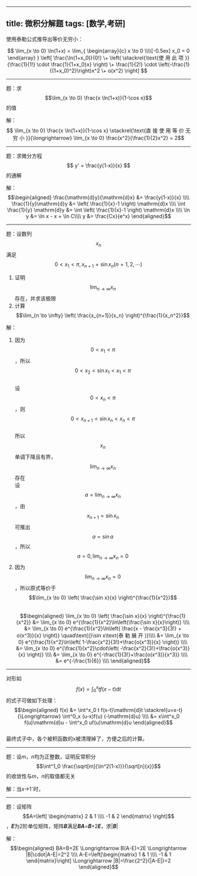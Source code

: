 -----
title: 微积分解题
tags: [数学,考研]
-----

使用泰勒公式推导出等价无穷小：

$$
\lim_{x \to 0} \ln(1+x) = \lim_{
  \begin{array}{c}
    x \to 0 \\\\[-0.5ex]
    x_0 = 0
  \end{array}
}
\left[
\frac{\ln(1+x_0)}{0!}
\+ \left( \stackrel{\text{使 用 此 项 }}{\frac{1}{1!} \cdot \frac{1}{1+x_0}x} \right)
\+ \frac{1}{2!} \cdot \left(-\frac{1}{(1+x_0)^2}\right)x^2
\+ o(x^2)
\right]
$$

---

题：求$$\lim_{x \to 0} \frac{x \ln(1+x)}{1-\cos x}$$的值

解：$$ \lim_{x \to 0} \frac{x \ln(1+x)}{1-\cos x} 
\stackrel{\text{直 接 使 用 等 价 无 穷 小 }}{\longrightarrow}
\lim_{x \to 0} \frac{x^2}{\frac{1}{2}x^2} = 2$$

---

题：求微分方程$$ y' = \frac{y(1-x)}{x} $$的通解

解：  
$$\begin{aligned}
\frac{\mathrm{d}y}{\mathrm{d}x} &= \frac{y(1-x)}{x} \\\\
\frac{1}{y}\mathrm{d}y &= \left( \frac{1}{x}-1 \right) \mathrm{d}x \\\\
\int \frac{1}{y} \mathrm{d}y &= \int \left( \frac{1}{x}-1 \right) \mathrm{d}x \\\\
\ln y &= \ln x - x + \ln C\\\\
y &= \frac{Cx}{e^x}
\end{aligned}$$

---

题：设数列$${x_n}$$满足$$0<x_1<\pi, x_{n+1}=\sin x_n (n=1,2,\cdots)$$

1. 证明$$\lim_{n \to \infty} x_n$$存在，并求该极限
2. 计算$$\lim_{n \to \infty} \left( \frac{x_{n+1}}{x_n} \right)^{\frac{1}{x_n^2}}$$

解：

1. 因为$$0<x_1<\pi$$，所以$$0 < x_2 < \sin x_1 < x_1 < \pi$$  
设$$0<x_n<\pi$$，则$$0 < x_{n+1} < \sin x_n < x_n < \pi$$  
所以$$x_n$$单调下降且有界，$$\lim_{n \to \infty} x_n$$存在  
设$$a = \lim_{n \to \infty} x_n$$，由$$x_{n+1} = \sin x_n$$可推出$$ a=\sin a $$，所以$$a=0,\lim_{n \to \infty} x_n = 0$$
2. 因为$$\lim_{n \to \infty} x_n = 0$$，所以原式等价于$$\lim_{x \to 0} \left( \frac{\sin x}{x} \right)^{\frac{1}{x^2}}$$  
$$\begin{aligned}
\lim_{x \to 0} \left( \frac{\sin x}{x} \right)^{\frac{1}{x^2}}
&= \lim_{x \to 0} e^{\frac{1}{x^2}\ln\left(\frac{\sin x}{x}\right)} \\\\
&= \lim_{x \to 0} e^{\frac{1}{x^2}\ln\left(
  \frac{x - \frac{x^3}{3!} + o(x^3)}{x}
\right)} \quad\text{(}\sin x\text{泰 勒 展 开 )}\\\\
&= \lim_{x \to 0} e^{\frac{1}{x^2}\ln\left(
  1-\frac{x^2}{3!}+\frac{o(x^3)}{x}
\right)} \\\\
&= \lim_{x \to 0} e^{\frac{1}{x^2}\cdot\left(
  -\frac{x^2}{3!}+\frac{o(x^3)}{x}
\right)} \\\\
&= \lim_{x \to 0} e^{-\frac{1}{3!}+\frac{o(x^3)}{x^3}} \\\\
&= e^{-\frac{1}{6}} \\\\
\end{aligned}$$

---

对形如$$f(x)= \int^x_0 t f(x-t)\mathrm{d}t$$的式子可做如下处理：  
$$\begin{aligned}
f(x) &= \int^x_0 t f(x-t)\mathrm{d}t \stackrel{u=x-t}{\Longrightarrow} \int^0_x (u-x)f(u) (-\mathrm{d}u) \\\\
     &= x\int^x_0 f(u)\mathrm{d}u - \int^x_0 uf(u)\mathrm{d}u
\end{aligned}$$  
最终式子中，各个被积函数的*x*被清理掉了，方便之后的计算。

---

题：设*m*，*n*均为正整数，证明反常积分$$\int^1_0 \frac{\sqrt[m]{\ln^2(1-x)}}{\sqrt[n]{x}}$$的收敛性与*m*，*n*的取值都无关

解：当*x*->1<sup>-</sup>时，



---

题：设矩阵$$A=\left[ \begin{matrix} 2 & 1 \\\\ -1 & 2 \end{matrix} \right]$$，***E***为2阶单位矩阵，矩阵***B***满足***BA***=***B***+2***E***，求|***B***|

解：  
$$\begin{aligned}
BA=B+2E \Longrightarrow B(A-E)=2E \Longrightarrow |B|\cdot|A-E|=2^2 \\\\
A-E=\left[\begin{matrix} 1 & 1 \\\\ -1 & 1 \end{matrix}\right]
\Longrightarrow |B|=\frac{2^2}{|A-E|}=2
\end{aligned}$$


